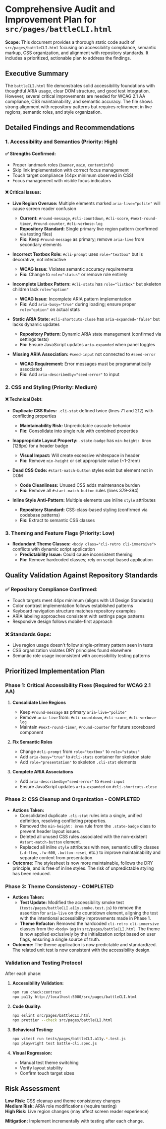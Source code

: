 # Comprehensive Audit and Improvement Plan for `src/pages/battleCLI.html`

**Scope:** This document provides a thorough static code audit of `src/pages/battleCLI.html` focusing on accessibility compliance, semantic markup, CSS organization, and alignment with repository standards. It includes a prioritized, actionable plan to address the findings.

## Executive Summary

The `battleCLI.html` file demonstrates solid accessibility foundations with thoughtful ARIA usage, clear DOM structure, and good test integration. However, several critical improvements are needed for WCAG 2.1 AA compliance, CSS maintainability, and semantic accuracy. The file shows strong alignment with repository patterns but requires refinement in live regions, semantic roles, and style organization.

## Detailed Findings and Recommendations

### 1. Accessibility and Semantics (Priority: High)

#### ✅ **Strengths Confirmed:**
- Proper landmark roles (`banner`, `main`, `contentinfo`)
- Skip link implementation with correct focus management
- Touch target compliance (44px minimum observed in CSS)
- Focus management with visible focus indicators

#### ❌ **Critical Issues:**

*   **Live Region Overuse:** Multiple elements marked `aria-live="polite"` will cause screen reader confusion
    *   **Current:** `#round-message`, `#cli-countdown`, `#cli-score`, `#next-round-timer`, `#round-counter`, `#cli-verbose-log`
    *   **Repository Standard:** Single primary live region pattern (confirmed via testing files)
    *   **Fix:** Keep `#round-message` as primary; remove `aria-live` from secondary elements

*   **Incorrect Textbox Role:** `#cli-prompt` uses `role="textbox"` but is decorative, not interactive
    *   **WCAG Issue:** Violates semantic accuracy requirements
    *   **Fix:** Change to `role="status"` or remove role entirely

*   **Incomplete Listbox Pattern:** `#cli-stats` has `role="listbox"` but skeleton children lack `role="option"`
    *   **WCAG Issue:** Incomplete ARIA pattern implementation
    *   **Fix:** Add `aria-busy="true"` during loading; ensure proper `role="option"` on actual stats

*   **Static ARIA State:** `#cli-shortcuts-close` has `aria-expanded="false"` but lacks dynamic updates
    *   **Repository Pattern:** Dynamic ARIA state management (confirmed via settings tests)
    *   **Fix:** Ensure JavaScript updates `aria-expanded` when panel toggles

*   **Missing ARIA Association:** `#seed-input` not connected to `#seed-error`
    *   **WCAG Requirement:** Error messages must be programmatically associated
    *   **Fix:** Add `aria-describedby="seed-error"` to input

### 2. CSS and Styling (Priority: Medium)

#### ❌ **Technical Debt:**

*   **Duplicate CSS Rules:** `.cli-stat` defined twice (lines 71 and 212) with conflicting properties
    *   **Maintainability Risk:** Unpredictable cascade behavior
    *   **Fix:** Consolidate into single rule with combined properties

*   **Inappropriate Layout Property:** `.state-badge` has `min-height: 8rem` (128px) for a header badge
    *   **Visual Impact:** Will create excessive whitespace in header
    *   **Fix:** Remove `min-height` or set appropriate value (~1-2rem)

*   **Dead CSS Code:** `#start-match-button` styles exist but element not in DOM
    *   **Code Cleanliness:** Unused CSS adds maintenance burden
    *   **Fix:** Remove all `#start-match-button` rules (lines 379-394)

*   **Inline Style Anti-Pattern:** Multiple elements use inline `style` attributes
    *   **Repository Standard:** CSS-class-based styling (confirmed via codebase patterns)
    *   **Fix:** Extract to semantic CSS classes

### 3. Theming and Feature Flags (Priority: Low)

*   **Redundant Theme Classes:** `<body class="cli-retro cli-immersive">` conflicts with dynamic script application
    *   **Predictability Issue:** Could cause inconsistent theming
    *   **Fix:** Remove hardcoded classes; rely on script-based application

## Quality Validation Against Repository Standards

### ✅ **Repository Compliance Confirmed:**
- Touch targets meet 44px minimum (aligns with UI Design Standards)
- Color contrast implementation follows established patterns
- Keyboard navigation structure matches repository examples
- ARIA labeling approaches consistent with settings page patterns
- Responsive design follows mobile-first approach

### ❌ **Standards Gaps:**
- Live region usage doesn't follow single-primary pattern seen in tests
- CSS organization violates DRY principles found elsewhere
- Semantic role usage inconsistent with accessibility testing patterns

## Prioritized Implementation Plan

### Phase 1: Critical Accessibility Fixes (Required for WCAG 2.1 AA)
1. **Consolidate Live Regions**
   - Keep `#round-message` as primary `aria-live="polite"`
   - Remove `aria-live` from: `#cli-countdown`, `#cli-score`, `#cli-verbose-log`
   - Maintain `#next-round-timer`, `#round-counter` for future scoreboard component

2. **Fix Semantic Roles**
   - Change `#cli-prompt` from `role="textbox"` to `role="status"`
   - Add `aria-busy="true"` to `#cli-stats` container for skeleton state
   - Add `role="presentation"` to skeleton `.cli-stat` elements

3. **Complete ARIA Associations**
   - Add `aria-describedby="seed-error"` to `#seed-input`
   - Ensure JavaScript updates `aria-expanded` on `#cli-shortcuts-close`

### Phase 2: CSS Cleanup and Organization - **COMPLETED**

*   **Actions Taken:**
    *   Consolidated duplicate `.cli-stat` rules into a single, unified definition, resolving conflicting properties.
    *   Removed the `min-height: 8rem` rule from the `.state-badge` class to prevent header layout issues.
    *   Deleted all unused CSS rules associated with the non-existent `#start-match-button` element.
    *   Replaced all inline `style` attributes with new, semantic utility classes (`.d-flex`, `.fw-600`, `.button-reset`, etc.) to improve maintainability and separate content from presentation.
*   **Outcome:** The stylesheet is now more maintainable, follows the DRY principle, and is free of inline styles. The risk of unpredictable styling has been reduced.

### Phase 3: Theme Consistency - **COMPLETED**

*   **Actions Taken:**
    *   **Test Update:** Modified the accessibility smoke test (`tests/pages/battleCLI.a11y.smoke.test.js`) to remove the assertion for `aria-live` on the countdown element, aligning the test with the intentional accessibility improvements made in Phase 1.
    *   **Theme Refactor:** Removed the hardcoded `cli-retro cli-immersive` classes from the `<body>` tag in `src/pages/battleCLI.html`. The theme is now applied exclusively by the initialization script based on user flags, ensuring a single source of truth.
*   **Outcome:** The theme application is now predictable and standardized. The related unit test is now consistent with the accessibility design.

### Validation and Testing Protocol
After each phase:
1. **Accessibility Validation:**
   ```bash
   npm run check:contrast
   npx pa11y http://localhost:5000/src/pages/battleCLI.html
   ```

2. **Code Quality:**
   ```bash
   npx eslint src/pages/battleCLI.html
   npx prettier --check src/pages/battleCLI.html
   ```

3. **Behavioral Testing:**
   ```bash
   npx vitest run tests/pages/battleCLI.a11y.*.test.js
   npx playwright test battle-cli.spec.js
   ```

4. **Visual Regression:**
   - Manual test theme switching
   - Verify layout stability
   - Confirm touch target sizes

## Risk Assessment

**Low Risk:** CSS cleanup and theme consistency changes  
**Medium Risk:** ARIA role modifications (require testing)  
**High Risk:** Live region changes (may affect screen reader experience)

**Mitigation:** Implement incrementally with testing after each change.